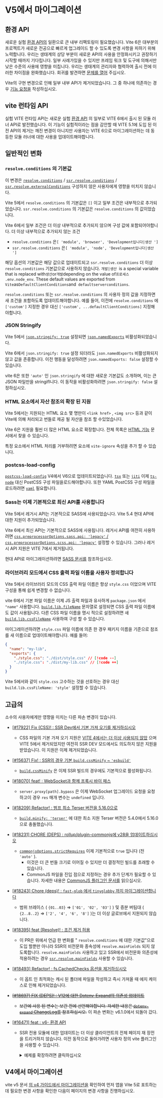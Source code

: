 # V5에서 마이그레이션

## 환경 API

새로운 실험 [환경 API의](/ko/guide/api-environment.md) 일환으로 큰 내부 리팩토링이 필요했습니다. Vite 6은 대부분의 프로젝트가 새로운 전공으로 빠르게 업그레이드 할 수 있도록 변경 사항을 피하기 위해 노력합니다. 우리는 생태계의 상당 부분이 새로운 API의 사용을 안정화시키고 권장하기 시작할 때까지 기다립니다. 일부 사례가있을 수 있지만 프레임 워크 및 도구에 의해서만 낮은 수준의 사용에 영향을 미칩니다. 우리는 생태계의 관리자와 협력하여 출시 전에 이러한 차이점을 완화했습니다. 회귀를 발견하면 [문제를 열어](https://github.com/vitejs/vite/issues/new?assignees=&labels=pending+triage&projects=&template=bug_report.yml) 주십시오.

Vite의 구현 변경으로 인해 일부 내부 API가 제거되었습니다. 그 중 하나에 의존하는 경우 [기능 요청을](https://github.com/vitejs/vite/issues/new?assignees=&labels=enhancement%3A+pending+triage&projects=&template=feature_request.yml) 작성하십시오.

## vite 런타임 API

실험 VITE 런타임 API는 새로운 실험 [환경 API](/ko/guide/api-environment) 의 일부로 VITE 6에서 출시 된 모듈 러너 API로 발전했습니다. 이 기능이 실험적이라는 점을 감안할 때 VITE 5.1에 도입 된 이전 API의 제거는 깨진 변경이 아니지만 사용자는 VITE 6으로 마이그레이션하는 데 동등한 모듈 러너에 대한 사용을 업데이트해야합니다.

## 일반적인 변화

### `resolve.conditions` 의 기본값

이 변경은 [`resolve.conditions`](/ko/config/shared-options#resolve-conditions) / [`ssr.resolve.conditions`](/ko/config/ssr-options#ssr-resolve-conditions) / [`ssr.resolve.externalConditions`](/ko/config/ssr-options#ssr-resolve-externalconditions) 구성하지 않은 사용자에게 영향을 미치지 않습니다.

Vite 5에서 `resolve.conditions` 의 기본값은 `[]` 이고 일부 조건은 내부적으로 추가되었습니다. `ssr.resolve.conditions` 의 기본값은 `resolve.conditions` 의 값이었습니다.

Vite 6에서 일부 조건은 더 이상 내부적으로 추가되지 않으며 구성 값에 포함되어야합니다.
더 이상 내부적으로 추가되지 않는 조건

- `resolve.conditions` 은`[ 'module', 'browser', 'Development입니다|생산 ']`
- `ssr.resolve.conditions` 은`[ 'module', 'node', 'Development입니다|생산 ']`

해당 옵션의 기본값은 해당 값으로 업데이트되고 `ssr.resolve.conditions` 더 이상 `resolve.conditions` 기본값으로 사용하지 않습니다. `개발|생산 `is a special variable that is replaced with`생산`or`개발`depending on the value of`프로세스 .env.node_env`. These default values are exported from `Vite`as`DefaultClientConditions`and` defaultserverconditions`.

`resolve.conditions` 또는 `ssr.resolve.conditions` 의 사용자 정의 값을 지정하면 새 조건을 포함하도록 업데이트해야합니다.
예를 들어, 이전에 `resolve.conditions` 에 `['custom']` 지정한 경우 대신 `['custom', ...defaultClientConditions]` 지정해야합니다.

### JSON Stringify

Vite 5에서 [`json.stringify: true`](/ko/config/shared-options#json-stringify) 설정되면 [`json.namedExports`](/ko/config/shared-options#json-namedexports) 비활성화되었습니다.

Vite 6에서 `json.stringify: true` 설정 되더라도 `json.namedExports` 비활성화되지 않고 값을 존중합니다. 이전 행동을 달성하려면 `json.namedExports: false` 설정할 수 있습니다.

vite 6은 또한 `'auto'` 인 `json.stringify` 에 대한 새로운 기본값도 소개하며, 이는 큰 JSON 파일만을 stringifl니다. 이 동작을 비활성화하려면 `json.stringify: false` 설정하십시오.

### HTML 요소에서 자산 참조의 확장 된 지원

Vite 5에서는 지원되는 HTML 요소 몇 명만이 `<link href>` , `<img src>` 등과 같이 Vite에 의해 처리되고 번들로 제공 될 자산을 참조 할 수있었습니다.

Vite 6은 지원을 훨씬 더 많은 HTML 요소로 확장합니다. 전체 목록은 [HTML 기능](/ko/guide/features.html#html) 문서에서 찾을 수 있습니다.

특정 요소에서 HTML 처리를 거부하려면 요소에 `vite-ignore` 속성을 추가 할 수 있습니다.

### postcss-load-config

[`postcss-load-config`](https://npmjs.com/package/postcss-load-config) V4에서 V6으로 업데이트되었습니다. [`tsx`](https://www.npmjs.com/package/tsx) 또는 [`jiti`](https://www.npmjs.com/package/jiti) 이제 [`ts-node`](https://www.npmjs.com/package/ts-node) 대신 PostCSS 구성 파일을로드해야합니다. 또한 YAML PostCSS 구성 파일을로드하려면 [`yaml`](https://www.npmjs.com/package/yaml) 필요합니다.

### Sass는 이제 기본적으로 최신 API를 사용합니다

Vite 5에서 레거시 API는 기본적으로 SASS에 사용되었습니다. Vite 5.4 현대 API에 대한 지원이 추가되었습니다.

Vite 6에서 최신 API는 기본적으로 SASS에 사용됩니다. 레거시 API를 여전히 사용하려면 [`css.preprocessorOptions.sass.api: 'legacy'` / `css.preprocessorOptions.scss.api: 'legacy'`](/ko/config/shared-options#css-preprocessoroptions) 설정할 수 있습니다. 그러나 레거시 API 지원은 VITE 7에서 제거됩니다.

현대 API로 마이그레이션하려면 [SASS 문서를](https://sass-lang.com/documentation/breaking-changes/legacy-js-api/) 참조하십시오.

### 라이브러리 모드에서 CSS 출력 파일 이름을 사용자 정의합니다

Vite 5에서 라이브러리 모드의 CSS 출력 파일 이름은 항상 `style.css` 이었으며 VITE 구성을 통해 쉽게 변경할 수 없습니다.

vite 6에서 기본 파일 이름은 이제 JS 출력 파일과 유사하게 `package.json` 에서 `"name"` 사용합니다. [`build.lib.fileName`](/ko/config/build-options.md#build-lib) 문자열로 설정되면 CSS 출력 파일 이름에도 값이 사용됩니다. 다른 CSS 파일 이름을 명시 적으로 설정하려면 새 [`build.lib.cssFileName`](/ko/config/build-options.md#build-lib) 사용하여 구성 할 수 있습니다.

마이그레이션하려면 `style.css` 파일 이름에 의존 한 경우 패키지 이름을 기준으로 참조를 새 이름으로 업데이트해야합니다. 예를 들어:

```json [package.json]
{
  "name": "my-lib",
  "exports": {
    "./style.css": "./dist/style.css" // [!code --]
    "./style.css": "./dist/my-lib.css" // [!code ++]
  }
}
```

Vite 5에서와 같이 `style.css` 고수하는 것을 선호하는 경우 대신 `build.lib.cssFileName: 'style'` 설정할 수 있습니다.

## 고급의

소수의 사용자에게만 영향을 미치는 다른 파손 변경이 있습니다.

- [[#17922] Fix (CSS)! : SSR Dev에서 기본 가져 오기를 제거하십시오](https://github.com/vitejs/vite/pull/17922)
  - CSS 파일의 기본 가져 오기 지원은 [VITE 4에서는 더 이상 사용되지 않았](https://v4.vite.dev/guide/migration.html#importing-css-as-a-string) 으며 VITE 5에서 제거되었지만 여전히 SSR DEV 모드에서도 의도하지 않은 지원을 받았습니다. 이 지원은 이제 제거되었습니다.
- [[#15637] Fix! : SSR의 경우 기본 `build.cssMinify` ~ `'esbuild'`](https://github.com/vitejs/vite/pull/15637)
  - [`build.cssMinify`](/ko/config/build-options#build-cssminify) 은 이제 SSR 빌드의 경우에도 기본적으로 활성화됩니다.
- [[#18070] feat! : WebSocket과 함께 프록시 바이 패스](https://github.com/vitejs/vite/pull/18070)
  - `server.proxy[path].bypass` 은 이제 WebSocket 업그레이드 요청을 요청 하고이 경우 `res` 매개 변수는 `undefined` 입니다.
- [[#18209] Refactor! : 범프 최소 Terser 버전을 5.16.0으로](https://github.com/vitejs/vite/pull/18209)
  - [`build.minify: 'terser'`](/ko/config/build-options#build-minify) 에 대한 최소 지원 Terser 버전은 5.4.0에서 5.16.0으로 충돌했습니다.
- [[#18231] CHORE (DEPS) : rollup/plugin-commonjs에 v28을 업데이트하십시오](https://github.com/vitejs/vite/pull/18231)
  - [`commonjsOptions.strictRequires`](https://github.com/rollup/plugins/blob/master/packages/commonjs/README.md#strictrequires) 이제 기본적으로 `true` 입니다 (전 `'auto'` ).
    - 이것은 더 큰 번들 크기로 이어질 수 있지만 더 결정적인 빌드를 초래할 수 있습니다.
    - CommonJS 파일을 진입 점으로 지정하는 경우 추가 단계가 필요할 수 있습니다. 자세한 내용은 [CommonJS 플러그인 문서를](https://github.com/rollup/plugins/blob/master/packages/commonjs/README.md#using-commonjs-files-as-entry-points) 읽으십시오.
- [[#18243] Chore (deps)! : `fast-glob` 에서 `tinyglobby` 까지 마이그레이션합니다](https://github.com/vitejs/vite/pull/18243)
  - 범위 브레이스 ( `{01..03}` ⇒ `['01', '02', '03']` ) 및 증분 버팀대 ( `{2..8..2}` ⇒ `['2', '4', '6', '8']` )는 더 이상 글로브에서 지원되지 않습니다.
- [[#18395] feat (Resolve)! : 조건 제거 허용](https://github.com/vitejs/vite/pull/18395)
  - 이 PR은 위에서 언급 한 변화를 " `resolve.conditions` 에 대한 기본값"으로 도입 할뿐만 아니라 SSR의 비전문화 종속성에 `resolve.mainFields` 되지 않도록합니다. `resolve.mainFields` 사용하고 있고 SSR에서 비전문화 의존성에 적용하려는 경우 [`ssr.resolve.mainFields`](/ko/config/ssr-options#ssr-resolve-mainfields) 사용할 수 있습니다.
- [[#18493] Refactor! : fs.CachedChecks 옵션을 제거하십시오](https://github.com/vitejs/vite/pull/18493)
  - 이 옵트 인 최적화는 캐시 된 폴더에 파일을 작성하고 즉시 가져올 때 에지 케이스로 인해 제거되었습니다.
- ~~[[#18697] FIX (DEPS)! : V12에 대한 Dotenv-Expand의 의존성 업데이트](https://github.com/vitejs/vite/pull/18697)~~
  - ~~보간에 사용 된 변수는 보간 전에 선언해야합니다. 자세한 내용은 [`dotenv-expand` ChangeLog를](https://github.com/motdotla/dotenv-expand/blob/v12.0.1/CHANGELOG.md#1200-2024-11-16) 참조하십시오.~~ 이 파손 변화는 v6.1.0에서 되돌아 갔다.
- [[#16471] feat : v6- 환경 API](https://github.com/vitejs/vite/pull/16471)

  - SSR 전용 모듈에 대한 업데이트는 더 이상 클라이언트의 전체 페이지 재 장전을 트리거하지 않습니다. 이전 동작으로 돌아가려면 사용자 정의 vite 플러그인을 사용할 수 있습니다.
    <details>
    <summary>예제를 확장하려면 클릭하십시오</summary>

    ```ts twoslash
    import type { Plugin, EnvironmentModuleNode } from 'vite'

    function hmrReload(): Plugin {
      return {
        name: 'hmr-reload',
        enforce: 'post',
        hotUpdate: {
          order: 'post',
          handler({ modules, server, timestamp }) {
            if (this.environment.name !== 'ssr') return

            let hasSsrOnlyModules = false

            const invalidatedModules = new Set<EnvironmentModuleNode>()
            for (const mod of modules) {
              if (mod.id == null) continue
              const clientModule =
                server.environments.client.moduleGraph.getModuleById(mod.id)
              if (clientModule != null) continue

              this.environment.moduleGraph.invalidateModule(
                mod,
                invalidatedModules,
                timestamp,
                true,
              )
              hasSsrOnlyModules = true
            }

            if (hasSsrOnlyModules) {
              server.ws.send({ type: 'full-reload' })
              return []
            }
          },
        },
      }
    }
    ```

    </details>

## V4에서 마이그레이션

vite v5 문서 [의 v4 가이드에서 마이그레이션을](https://v5.vite.dev/guide/migration.html) 확인하여 먼저 앱을 Vite 5로 포트하는 데 필요한 변경 사항을 확인한 다음이 페이지의 변경 사항을 진행하십시오.
